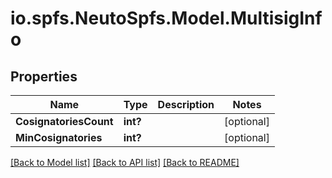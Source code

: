 # io.spfs.NeutoSpfs.Model.MultisigInfo
## Properties

Name | Type | Description | Notes
------------ | ------------- | ------------- | -------------
**CosignatoriesCount** | **int?** |  | [optional] 
**MinCosignatories** | **int?** |  | [optional] 

[[Back to Model list]](../README.md#documentation-for-models) [[Back to API list]](../README.md#documentation-for-api-endpoints) [[Back to README]](../README.md)

